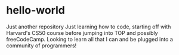 # hello-world
Just another repository
Just learning how to code, starting off with Harvard's CS50 course before jumping into TOP and possibly freeCodeCamp.
Looking to learn all that I can and be plugged into a community of programmers!

